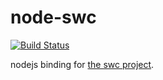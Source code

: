# node-swc

[![Build Status](https://travis-ci.com/swc-project/node-swc.svg?branch=master)](https://travis-ci.com/swc-project/node-swc)

nodejs binding for [the swc project][].

[the swc project]: https://github.com/swc-project/swc

